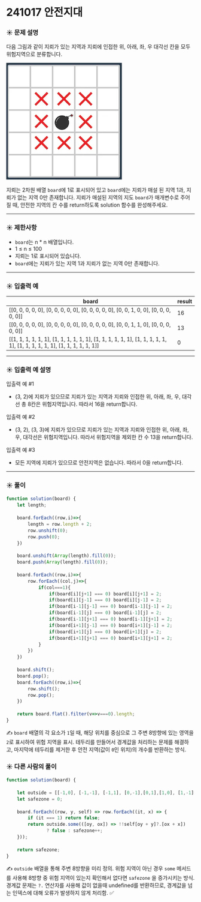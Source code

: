 # 241017 안전지대

### ☀️ 문제 설명

다음 그림과 같이 지뢰가 있는 지역과 지뢰에 인접한 위, 아래, 좌, 우 대각선 칸을 모두 위험지역으로 분류합니다.

![image.png](https://github.com/gyulls2/Algorithm-programmers/blob/main/image/241017.png)

지뢰는 2차원 배열 `board`에 1로 표시되어 있고 `board`에는 지뢰가 매설 된 지역 1과, 지뢰가 없는 지역 0만 존재합니다. 지뢰가 매설된 지역의 지도 `board`가 매개변수로 주어질 때, 안전한 지역의 칸 수를 return하도록 solution 함수를 완성해주세요.

---

### ☀️ **제한사항**

- `board`는 n * n 배열입니다.
- 1 ≤ n ≤ 100
- 지뢰는 1로 표시되어 있습니다.
- `board`에는 지뢰가 있는 지역 1과 지뢰가 없는 지역 0만 존재합니다.

---

### ☀️ **입출력 예**

| board | result |
| --- | --- |
| [[0, 0, 0, 0, 0], [0, 0, 0, 0, 0], [0, 0, 0, 0, 0], [0, 0, 1, 0, 0], [0, 0, 0, 0, 0]] | 16 |
| [[0, 0, 0, 0, 0], [0, 0, 0, 0, 0], [0, 0, 0, 0, 0], [0, 0, 1, 1, 0], [0, 0, 0, 0, 0]] | 13 |
| [[1, 1, 1, 1, 1, 1], [1, 1, 1, 1, 1, 1], [1, 1, 1, 1, 1, 1], [1, 1, 1, 1, 1, 1], [1, 1, 1, 1, 1, 1], [1, 1, 1, 1, 1, 1]] | 0 |

---

### ☀️ **입출력 예 설명**

입출력 예 #1

- (3, 2)에 지뢰가 있으므로 지뢰가 있는 지역과 지뢰와 인접한 위, 아래, 좌, 우, 대각선 총 8칸은 위험지역입니다. 따라서 16을 return합니다.

입출력 예 #2

- (3, 2), (3, 3)에 지뢰가 있으므로 지뢰가 있는 지역과 지뢰와 인접한 위, 아래, 좌, 우, 대각선은 위험지역입니다. 따라서 위험지역을 제외한 칸 수 13을 return합니다.

입출력 예 #3

- 모든 지역에 지뢰가 있으므로 안전지역은 없습니다. 따라서 0을 return합니다.

---

### ☀️ 풀이

```jsx
function solution(board) {
    let length;
    
    board.forEach((row,i)=>{
        length = row.length + 2;
        row.unshift(0);
        row.push(0);
    })
    
    board.unshift(Array(length).fill(0));
    board.push(Array(length).fill(0));
    
    board.forEach((row,i)=>{
        row.forEach((col,j)=>{
            if(col===1){
                if(board[i][j+1] === 0) board[i][j+1] = 2;
                if(board[i][j-1] === 0) board[i][j-1] = 2;
                if(board[i-1][j-1] === 0) board[i-1][j-1] = 2;
                if(board[i-1][j] === 0) board[i-1][j] = 2;
                if(board[i-1][j+1] === 0) board[i-1][j+1] = 2;
                if(board[i+1][j-1] === 0) board[i+1][j-1] = 2;
                if(board[i+1][j] === 0) board[i+1][j] = 2;
                if(board[i+1][j+1] === 0) board[i+1][j+1] = 2;
            }
        })
    })
    
    board.shift();
    board.pop();
    board.forEach((row,i)=>{
        row.shift();
        row.pop();
    })
    
    return board.flat().filter(v=>v===0).length;
}
```

✍️ `board` 배열의 각 요소가 `1`일 때, 해당 위치를 중심으로 그 주변 8방향에 있는 영역을 `2`로 표시하여 위험 지역을 표시. 테두리를 만들어서 경계값을 처리하는 문제를 해결하고, 마지막에 테두리를 제거한 후 안전 지역(값이 `0`인 위치)의 개수를 반환하는 방식.

### ☀️ 다른 사람의 풀이

```jsx
function solution(board) {

    let outside = [[-1,0], [-1,-1], [-1,1], [0,-1],[0,1],[1,0], [1,-1], [1,1]];
    let safezone = 0;

    board.forEach((row, y, self) => row.forEach((it, x) => {
        if (it === 1) return false;
        return outside.some(([oy, ox]) => !!self[oy + y]?.[ox + x])
               ? false : safezone++;
    }));

    return safezone;
}
```

✍️ `outside` 배열을 통해 주변 8방향을 미리 정의. 위험 지역이 아닌 경우 `some` 메서드를 사용해 8방향 중 위험 지역이 있는지 확인해서 없다면 `safezone` 을 증가시키는 방식. 경계값 문제는 `?.` 연산자를 사용해 값이 없을때 undefined를 반환하므로, 경계값을 넘는 인덱스에 대해 오류가 발생하지 않게 처리함. ✅